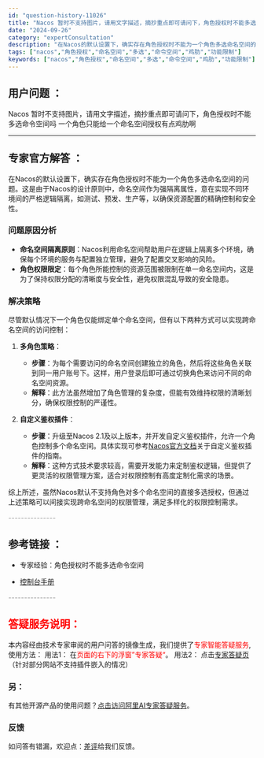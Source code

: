 ```yaml
---
id: "question-history-11026"
title: "Nacos 暂时不支持图片，请用文字描述，摘抄重点即可请问下，角色授权时不能多选命令空间吗  一个角色只能"
date: "2024-09-26"
category: "expertConsultation"
description: "在Nacos的默认设置下，确实存在角色授权时不能为一个角色多选命名空间的问题。这是由于Nacos的设计原则中，命名空间作为强隔离属性，意在实现不同环境间的严格逻辑隔离，如测试、预发、生产等，以确保资源配置的精确控制和安全性。### 问题原因分析- **命名空间隔离原则**：Nacos利用命名空间帮助"
tags: ["nacos","角色授权","命名空间","多选","命令空间","鸡肋","功能限制"]
keywords: ["nacos","角色授权","命名空间","多选","命令空间","鸡肋","功能限制"]
---
```


## 用户问题 ： 
 Nacos 暂时不支持图片，请用文字描述，摘抄重点即可请问下，角色授权时不能多选命令空间吗  一个角色只能给一个命名空间授权有点鸡肋啊  

---------------
## 专家官方解答 ：

在Nacos的默认设置下，确实存在角色授权时不能为一个角色多选命名空间的问题。这是由于Nacos的设计原则中，命名空间作为强隔离属性，意在实现不同环境间的严格逻辑隔离，如测试、预发、生产等，以确保资源配置的精确控制和安全性。

### 问题原因分析
- **命名空间隔离原则**：Nacos利用命名空间帮助用户在逻辑上隔离多个环境，确保每个环境的服务与配置独立管理，避免了配置交叉影响的风险。
- **角色权限限定**：每个角色所能控制的资源范围被限制在单一命名空间内，这是为了保持权限分配的清晰度与安全性，避免权限混乱导致的安全隐患。

### 解决策略
尽管默认情况下一个角色仅能绑定单个命名空间，但有以下两种方式可以实现跨命名空间的访问控制：

1. **多角色策略**：
   - **步骤**：为每个需要访问的命名空间创建独立的角色，然后将这些角色关联到同一用户账号下。这样，用户登录后即可通过切换角色来访问不同的命名空间资源。
   - **解释**：此方法虽然增加了角色管理的复杂度，但能有效维持权限的清晰划分，确保权限控制的严谨性。

2. **自定义鉴权插件**：
   - **步骤**：升级至Nacos 2.1及以上版本，并开发自定义鉴权插件，允许一个角色控制多个命名空间。具体实现可参考[Nacos官方文档](https://nacos.io/docs/next/plugin/auth-plugin/)关于自定义鉴权插件的指南。
   - **解释**：这种方式技术要求较高，需要开发能力来定制鉴权逻辑，但提供了更灵活的权限管理方案，适合对权限控制有高度定制化需求的场景。

综上所述，虽然Nacos默认不支持角色对多个命名空间的直接多选授权，但通过上述策略可以间接实现跨命名空间的权限管理，满足多样化的权限控制需求。


<font color="#949494">---------------</font> 


## 参考链接 ：

* 专家经验：角色授权时不能多选命令空间 
 
 * [控制台手册](https://nacos.io/docs/latest/guide/admin/console-guide)


 <font color="#949494">---------------</font> 
 


## <font color="#FF0000">答疑服务说明：</font> 

本内容经由技术专家审阅的用户问答的镜像生成，我们提供了<font color="#FF0000">专家智能答疑服务</font>,使用方法：
用法1： 在<font color="#FF0000">页面的右下的浮窗”专家答疑“</font>。
用法2： 点击[专家答疑页](https://answer.opensource.alibaba.com/docs/intro)（针对部分网站不支持插件嵌入的情况）
### 另：


有其他开源产品的使用问题？[点击访问阿里AI专家答疑服务](https://answer.opensource.alibaba.com/docs/intro)。
### 反馈
如问答有错漏，欢迎点：[差评](https://ai.nacos.io/user/feedbackByEnhancerGradePOJOID?enhancerGradePOJOId=13715)给我们反馈。
